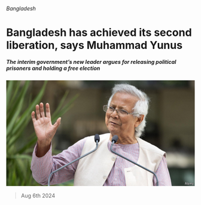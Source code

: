 ###### Bangladesh

# Bangladesh has achieved its second liberation, says Muhammad Yunus 

##### The interim government’s new leader argues for releasing political prisoners and holding a free election 

![image](images/20240810_BLP510.jpg) 

> Aug 6th 2024 


